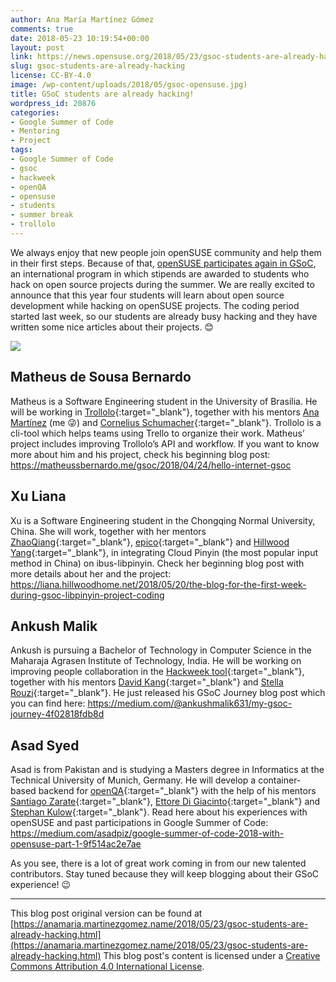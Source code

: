 ```yaml
---
author: Ana María Martínez Gómez
comments: true
date: 2018-05-23 10:19:54+00:00
layout: post
link: https://news.opensuse.org/2018/05/23/gsoc-students-are-already-hacking/
slug: gsoc-students-are-already-hacking
license: CC-BY-4.0
image: /wp-content/uploads/2018/05/gsoc-opensuse.jpg)
title: GSoC students are already hacking!
wordpress_id: 20876
categories:
- Google Summer of Code
- Mentoring
- Project
tags:
- Google Summer of Code
- gsoc
- hackweek
- openQA
- opensuse
- students
- summer break
- trollolo
---
```


We always enjoy that new people join openSUSE community and help them in their first steps. Because of that, [openSUSE participates again in GSoC](/2018/02/15/gsoc-in-indonesia.html), an international program in which stipends are awarded to students who hack on open source projects during the summer. We are really excited to announce that this year four students will learn about open source development while hacking on openSUSE projects. The coding period started last week, so our students are already busy hacking and they have written some nice articles about their projects. :blush:

<span class="image-center">
<img src="/img/posts/gsoc-opensuse.jpg" />
</span>

## Matheus de Sousa Bernardo

Matheus is a Software Engineering student in the University of Brasília. He will be working in [Trollolo](https://github.com/openSUSE/trollolo){:target="_blank"}, together with his mentors [Ana Martínez](/) (me :stuck_out_tongue_winking_eye:) and [Cornelius Schumacher](http://blog.cornelius-schumacher.de/){:target="_blank"}. Trollolo is a cli-tool which helps teams using Trello to organize their work. Matheus’ project includes improving Trollolo’s API and workflow. If you want to know more about him and his project, check his beginning blog post: <https://matheussbernardo.me/gsoc/2018/04/24/hello-internet-gsoc>


## Xu Liana

Xu is a Software Engineering student in the Chongqing Normal University, China. She will work, together with her mentors [ZhaoQiang](https://github.com/qiangzhao){:target="_blank"}, [epico](https://github.com/epico){:target="_blank"} and [Hillwood Yang](https://github.com/hillwoodroc){:target="_blank"}, in integrating Cloud Pinyin (the most popular input method in China) on ibus-libpinyin. Check her beginning blog post with more details about her and the project: <https://liana.hillwoodhome.net/2018/05/20/the-blog-for-the-first-week-during-gsoc-libpinyin-project-coding>


## Ankush Malik

Ankush is pursuing a Bachelor of Technology in Computer Science in the Maharaja Agrasen Institute of Technology, India. He will be working on improving people collaboration in the [Hackweek tool](https://github.com/SUSE/Hackweek){:target="_blank"}, together with his mentors [David Kang](https://github.com/davidkang){:target="_blank"} and [Stella Rouzi](https://github.com/differentreality){:target="_blank"}. He just released his GSoC Journey blog post which you can find here: <https://medium.com/@ankushmalik631/my-gsoc-journey-4f02818fdb8d>


## Asad Syed
Asad is from Pakistan and is studying a Masters degree in Informatics at the Technical University of Munich, Germany. He will develop a container-based backend for [openQA](https://github.com/os-autoinst){:target="_blank"} with the help of his mentors [Santiago Zarate](https://github.com/foursixnine){:target="_blank"}, [Ettore Di Giacinto](https://github.com/mudler){:target="_blank"} and [Stephan Kulow](https://github.com/coolo){:target="_blank"}. Read here about his experiences with openSUSE and past participations in Google Summer of Code: <https://medium.com/asadpiz/google-summer-of-code-2018-with-opensuse-part-1-9f514ac2e7ae>



As you see, there is a lot of great work coming in from our new talented contributors. Stay tuned because they will keep blogging about their GSoC experience! :wink:


* * *



This blog post original version can be found at [https://anamaria.martinezgomez.name/2018/05/23/gsoc-students-are-already-hacking.html](https://anamaria.martinezgomez.name/2018/05/23/gsoc-students-are-already-hacking.html) This blog post's content is licensed under a [Creative Commons Attribution 4.0 International License](https://creativecommons.org/licenses/by/4.0/). 
